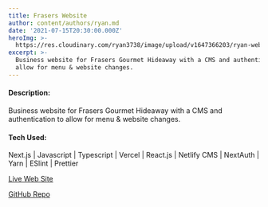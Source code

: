 ```yaml
---
title: Frasers Website
author: content/authors/ryan.md
date: '2021-07-15T20:30:00.000Z'
heroImg: >-
  https://res.cloudinary.com/ryan3738/image/upload/v1647366203/ryan-website/frasersHome_lrpzsd.jpg
excerpt: >-
  Business website for Frasers Gourmet Hideaway with a CMS and authentication to
  allow for menu & website changes.
---
```



#### Description:

Business website for Frasers Gourmet Hideaway with a CMS and authentication to allow for menu & website changes.

#### Tech Used:

Next.js | Javascript | Typescript | Vercel | React.js | Netlify CMS | NextAuth | Yarn | ESlint | Prettier

[Live Web Site](https://frasersgh.com/)

[GitHub Repo](https://github.com/ryan3738/frasers-nextjs-site)
